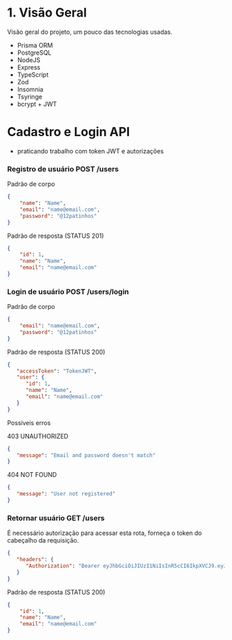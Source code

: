 # 1. Visão Geral
Visão geral do projeto, um pouco das tecnologias usadas.
* Prisma ORM
* PostgreSQL
* NodeJS
* Express
* TypeScript
* Zod
* Insomnia
* Tsyringe
* bcrypt + JWT 

# Cadastro e Login API

- praticando trabalho com token JWT e autorizações

### Registro de usuário POST /users

Padrão de corpo

```json
{
	"name": "Name",
	"email": "name@email.com",
	"password": "@12patinhos"
}
```

Padrão de resposta (STATUS 201)

```json
{
	"id": 1,
	"name": "Name",
	"email": "name@email.com"
}
```

### Login de usuário POST /users/login

Padrão de corpo

```json
{
	"email": "name@email.com",
	"password": "@12patinhos"
}
```

Padrão de resposta (STATUS 200)

```json
{
   "accessToken": "TokenJWT",
   "user": {
      "id": 1,
      "name": "Name",
      "email": "name@email.com"
   }
}
```

Possiveis erros

403 UNAUTHORIZED

```json
{
   "message": "Email and password doesn't match"
}
```

404 NOT FOUND

```json
{
   "message": "User not registered"
}
```

### Retornar usuário GET /users


É necessário autorização para acessar esta rota, forneça o token do cabeçalho da requisição.

```json
{
   "headers": {
      "Authorization": "Bearer eyJhbGciOiJIUzI1NiIsInR5cCI6IkpXVCJ9.eyJpZCI6MSwiaWF0IjoxNzEzNDUwNzA3fQ.SLI-Qj2WiUACrAZcDmxy55wcuwqAjlGAbiWk1J7jTLQ"
   }
}
```

Padrão de resposta (STATUS 200)

```json
{
	"id": 1,
   	"name": "Name",
	"email": "name@email.com"
}
```